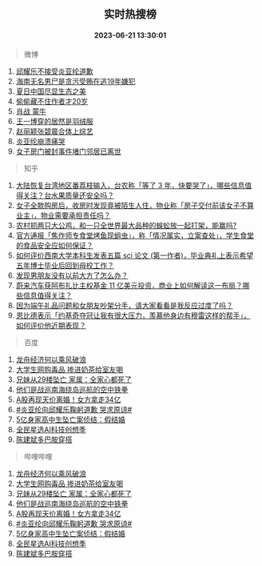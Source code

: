 <div align="center"><h2>实时热搜榜</h2><h4>2023-06-21 13:30:01</h4></div>

> 微博  

1. [邱耀乐不接受炎亚纶道歉](https://s.weibo.com/weibo?q=%23%E9%82%B1%E8%80%80%E4%B9%90%E4%B8%8D%E6%8E%A5%E5%8F%97%E7%82%8E%E4%BA%9A%E7%BA%B6%E9%81%93%E6%AD%89%23&t=31&band_rank=1&Refer=top)<br />
2. [海南无名男尸是贪污受贿在逃19年嫌犯](https://s.weibo.com/weibo?q=%23%E6%B5%B7%E5%8D%97%E6%97%A0%E5%90%8D%E7%94%B7%E5%B0%B8%E6%98%AF%E8%B4%AA%E6%B1%A1%E5%8F%97%E8%B4%BF%E5%9C%A8%E9%80%8319%E5%B9%B4%E5%AB%8C%E7%8A%AF%23&t=31&band_rank=2&Refer=top)<br />
3. [夏日中国尽显生态之美](https://s.weibo.com/weibo?q=%23%E5%A4%8F%E6%97%A5%E4%B8%AD%E5%9B%BD%E5%B0%BD%E6%98%BE%E7%94%9F%E6%80%81%E4%B9%8B%E7%BE%8E%23&t=31&band_rank=3&Refer=top)<br />
4. [偷偷藏不住作者才20岁](https://s.weibo.com/weibo?q=%23%E5%81%B7%E5%81%B7%E8%97%8F%E4%B8%8D%E4%BD%8F%E4%BD%9C%E8%80%85%E6%89%8D20%E5%B2%81%23&t=31&band_rank=4&Refer=top)<br />
5. [肖战 蒙牛](https://s.weibo.com/weibo?q=%E8%82%96%E6%88%98%20%E8%92%99%E7%89%9B&t=31&band_rank=5&Refer=top)<br />
6. [王一博穿的居然是羽绒服](https://s.weibo.com/weibo?q=%23%E7%8E%8B%E4%B8%80%E5%8D%9A%E7%A9%BF%E7%9A%84%E5%B1%85%E7%84%B6%E6%98%AF%E7%BE%BD%E7%BB%92%E6%9C%8D%23&t=31&band_rank=6&Refer=top)<br />
7. [赵丽颖张碧晨合体上综艺](https://s.weibo.com/weibo?q=%23%E8%B5%B5%E4%B8%BD%E9%A2%96%E5%BC%A0%E7%A2%A7%E6%99%A8%E5%90%88%E4%BD%93%E4%B8%8A%E7%BB%BC%E8%89%BA%23&t=31&band_rank=7&Refer=top)<br />
8. [炎亚纶崩溃痛哭](https://s.weibo.com/weibo?q=%23%E7%82%8E%E4%BA%9A%E7%BA%B6%E5%B4%A9%E6%BA%83%E7%97%9B%E5%93%AD%23&t=31&band_rank=8&Refer=top)<br />
9. [女子房门被封事件堵门邻居已离世](https://s.weibo.com/weibo?q=%23%E5%A5%B3%E5%AD%90%E6%88%BF%E9%97%A8%E8%A2%AB%E5%B0%81%E4%BA%8B%E4%BB%B6%E5%A0%B5%E9%97%A8%E9%82%BB%E5%B1%85%E5%B7%B2%E7%A6%BB%E4%B8%96%23&t=31&band_rank=9&Refer=top)<br />

> 知乎  

1. [大陆恢复台湾地区番荔枝输入，台农称「等了 3 年，快要哭了」，哪些信息值得关注？台水果质量还安全吗？](https://www.zhihu.com/question/607719193)<br />
2. [女子全款购房后，收房时发现竟被陌生人住，物业称「房子交付前该女子不算业主」，物业需要承担责任吗？](https://www.zhihu.com/question/501548894)<br />
3. [农村抓两只大公鸡，和一只全世界最大品种的蜈蚣放一起打架，能赢吗?](https://www.zhihu.com/question/606826582)<br />
4. [官方通报「焦作师专食堂烤鱼现蛆虫」，称「情况属实，立案查处」，学生食堂的食品安全应如何保证？](https://www.zhihu.com/question/607780351)<br />
5. [如何评价西南大学本科生发表五篇 sci 论文 (第一作者)，毕业典礼上表示希望五年博士毕业后回到母校工作？](https://www.zhihu.com/question/607703486)<br />
6. [发现男朋友没有以前大方了怎么办？](https://www.zhihu.com/question/607299763)<br />
7. [蔚来汽车获阿布扎比主权基金 11 亿美元投资，商业上如何解读这一布局？哪些信息值得关注？](https://www.zhihu.com/question/607716316)<br />
8. [因为端午礼品问题和女朋友吵架分手，请大家看看是我反应过度了吗？](https://www.zhihu.com/question/607441090)<br />
9. [恩比德表示「约基奇夺冠让我有很大压力，羡慕他身边有穆雷这样的帮手」，如何评价他近期表现？](https://www.zhihu.com/question/607455608)<br />

> 百度  

1. [龙舟经济何以乘风破浪](https://www.baidu.com/s?wd=%E9%BE%99%E8%88%9F%E7%BB%8F%E6%B5%8E%E4%BD%95%E4%BB%A5%E4%B9%98%E9%A3%8E%E7%A0%B4%E6%B5%AA&sa=fyb_news&rsv_dl=fyb_news)<br />
2. [大学生网购毒品 掺进奶茶给室友喝](https://www.baidu.com/s?wd=%E5%A4%A7%E5%AD%A6%E7%94%9F%E7%BD%91%E8%B4%AD%E6%AF%92%E5%93%81+%E6%8E%BA%E8%BF%9B%E5%A5%B6%E8%8C%B6%E7%BB%99%E5%AE%A4%E5%8F%8B%E5%96%9D&sa=fyb_news&rsv_dl=fyb_news)<br />
3. [兄妹从29楼坠亡 家属：全家心都死了](https://www.baidu.com/s?wd=%E5%85%84%E5%A6%B9%E4%BB%8E29%E6%A5%BC%E5%9D%A0%E4%BA%A1+%E5%AE%B6%E5%B1%9E%EF%BC%9A%E5%85%A8%E5%AE%B6%E5%BF%83%E9%83%BD%E6%AD%BB%E4%BA%86&sa=fyb_news&rsv_dl=fyb_news)<br />
4. [他们是战巡南海绕岛巡航的空中铁拳](https://www.baidu.com/s?wd=%E4%BB%96%E4%BB%AC%E6%98%AF%E6%88%98%E5%B7%A1%E5%8D%97%E6%B5%B7%E7%BB%95%E5%B2%9B%E5%B7%A1%E8%88%AA%E7%9A%84%E7%A9%BA%E4%B8%AD%E9%93%81%E6%8B%B3&sa=fyb_news&rsv_dl=fyb_news)<br />
5. [A股再现天价离婚！女方拿走34亿](https://www.baidu.com/s?wd=A%E8%82%A1%E5%86%8D%E7%8E%B0%E5%A4%A9%E4%BB%B7%E7%A6%BB%E5%A9%9A%EF%BC%81%E5%A5%B3%E6%96%B9%E6%8B%BF%E8%B5%B034%E4%BA%BF&sa=fyb_news&rsv_dl=fyb_news)<br />
6. [#炎亚纶向邱耀乐鞠躬道歉 哭求原谅#](https://www.baidu.com/s?wd=%E7%82%8E%E4%BA%9A%E7%BA%B6%E5%90%91%E9%82%B1%E8%80%80%E4%B9%90%E9%9E%A0%E8%BA%AC%E9%81%93%E6%AD%89+%E7%97%9B%E5%93%AD%E6%B1%82%E5%8E%9F%E8%B0%85&sa=fyb_news&rsv_dl=fyb_news)<br />
7. [5亿身家高中生坠亡案侦结：假结婚](https://www.baidu.com/s?wd=5%E4%BA%BF%E8%BA%AB%E5%AE%B6%E9%AB%98%E4%B8%AD%E7%94%9F%E5%9D%A0%E4%BA%A1%E6%A1%88%E4%BE%A6%E7%BB%93%EF%BC%9A%E5%81%87%E7%BB%93%E5%A9%9A&sa=fyb_news&rsv_dl=fyb_news)<br />
8. [全民星选AI科技创想季](https://www.baidu.com/s?wd=%E5%85%A8%E6%B0%91%E6%98%9F%E9%80%89AI%E7%A7%91%E6%8A%80%E5%88%9B%E6%83%B3%E5%AD%A3&sa=fyb_news&rsv_dl=fyb_news)<br />
9. [陈建斌多巴胺穿搭](https://www.baidu.com/s?wd=%E9%99%88%E5%BB%BA%E6%96%8C%E5%A4%9A%E5%B7%B4%E8%83%BA%E7%A9%BF%E6%90%AD&sa=fyb_news&rsv_dl=fyb_news)<br />

> 哔哩哔哩  

1. [龙舟经济何以乘风破浪](https://www.baidu.com/s?wd=%E9%BE%99%E8%88%9F%E7%BB%8F%E6%B5%8E%E4%BD%95%E4%BB%A5%E4%B9%98%E9%A3%8E%E7%A0%B4%E6%B5%AA&sa=fyb_news&rsv_dl=fyb_news)<br />
2. [大学生网购毒品 掺进奶茶给室友喝](https://www.baidu.com/s?wd=%E5%A4%A7%E5%AD%A6%E7%94%9F%E7%BD%91%E8%B4%AD%E6%AF%92%E5%93%81+%E6%8E%BA%E8%BF%9B%E5%A5%B6%E8%8C%B6%E7%BB%99%E5%AE%A4%E5%8F%8B%E5%96%9D&sa=fyb_news&rsv_dl=fyb_news)<br />
3. [兄妹从29楼坠亡 家属：全家心都死了](https://www.baidu.com/s?wd=%E5%85%84%E5%A6%B9%E4%BB%8E29%E6%A5%BC%E5%9D%A0%E4%BA%A1+%E5%AE%B6%E5%B1%9E%EF%BC%9A%E5%85%A8%E5%AE%B6%E5%BF%83%E9%83%BD%E6%AD%BB%E4%BA%86&sa=fyb_news&rsv_dl=fyb_news)<br />
4. [他们是战巡南海绕岛巡航的空中铁拳](https://www.baidu.com/s?wd=%E4%BB%96%E4%BB%AC%E6%98%AF%E6%88%98%E5%B7%A1%E5%8D%97%E6%B5%B7%E7%BB%95%E5%B2%9B%E5%B7%A1%E8%88%AA%E7%9A%84%E7%A9%BA%E4%B8%AD%E9%93%81%E6%8B%B3&sa=fyb_news&rsv_dl=fyb_news)<br />
5. [A股再现天价离婚！女方拿走34亿](https://www.baidu.com/s?wd=A%E8%82%A1%E5%86%8D%E7%8E%B0%E5%A4%A9%E4%BB%B7%E7%A6%BB%E5%A9%9A%EF%BC%81%E5%A5%B3%E6%96%B9%E6%8B%BF%E8%B5%B034%E4%BA%BF&sa=fyb_news&rsv_dl=fyb_news)<br />
6. [#炎亚纶向邱耀乐鞠躬道歉 哭求原谅#](https://www.baidu.com/s?wd=%E7%82%8E%E4%BA%9A%E7%BA%B6%E5%90%91%E9%82%B1%E8%80%80%E4%B9%90%E9%9E%A0%E8%BA%AC%E9%81%93%E6%AD%89+%E7%97%9B%E5%93%AD%E6%B1%82%E5%8E%9F%E8%B0%85&sa=fyb_news&rsv_dl=fyb_news)<br />
7. [5亿身家高中生坠亡案侦结：假结婚](https://www.baidu.com/s?wd=5%E4%BA%BF%E8%BA%AB%E5%AE%B6%E9%AB%98%E4%B8%AD%E7%94%9F%E5%9D%A0%E4%BA%A1%E6%A1%88%E4%BE%A6%E7%BB%93%EF%BC%9A%E5%81%87%E7%BB%93%E5%A9%9A&sa=fyb_news&rsv_dl=fyb_news)<br />
8. [全民星选AI科技创想季](https://www.baidu.com/s?wd=%E5%85%A8%E6%B0%91%E6%98%9F%E9%80%89AI%E7%A7%91%E6%8A%80%E5%88%9B%E6%83%B3%E5%AD%A3&sa=fyb_news&rsv_dl=fyb_news)<br />
9. [陈建斌多巴胺穿搭](https://www.baidu.com/s?wd=%E9%99%88%E5%BB%BA%E6%96%8C%E5%A4%9A%E5%B7%B4%E8%83%BA%E7%A9%BF%E6%90%AD&sa=fyb_news&rsv_dl=fyb_news)<br />

